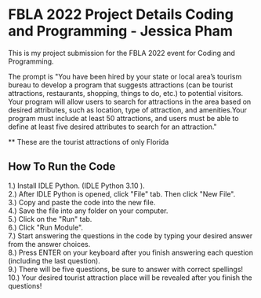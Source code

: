 # FBLA 2022 Project Details Coding and Programming - Jessica Pham
This is my project submission for the FBLA 2022 event for Coding and Programming.

The prompt is "You have been hired by your state or local area’s tourism bureau to develop a program that suggests attractions (can be tourist attractions, restaurants, shopping, things to do, etc.) to potential visitors. Your program will allow users to search for attractions in the area based on desired attributes, such as location, type of attraction, and amenities.Your program must include at least 50 attractions, and users must be able to define at least five desired attributes to search for an attraction."

** These are the tourist attractions of only Florida
## How To Run the Code
1.)   Install IDLE Python. (IDLE Python 3.10 ).\
2.)   After IDLE Python is opened, click "File" tab. Then click "New File".\
3.)   Copy and paste the code into the new file.\
4.)   Save the file into any folder on your computer.\
5.)   Click on the "Run" tab.\
6.)   Click "Run Module".\
7.)   Start answering the questions in the code by typing your desired answer from the answer choices.\
8.)   Press ENTER on your keyboard after you finish answering each question (including the last question).\
9.)   There will be five questions, be sure to answer with correct spellings!\
10.)  Your desired tourist attraction place will be revealed after you finish the questions!

